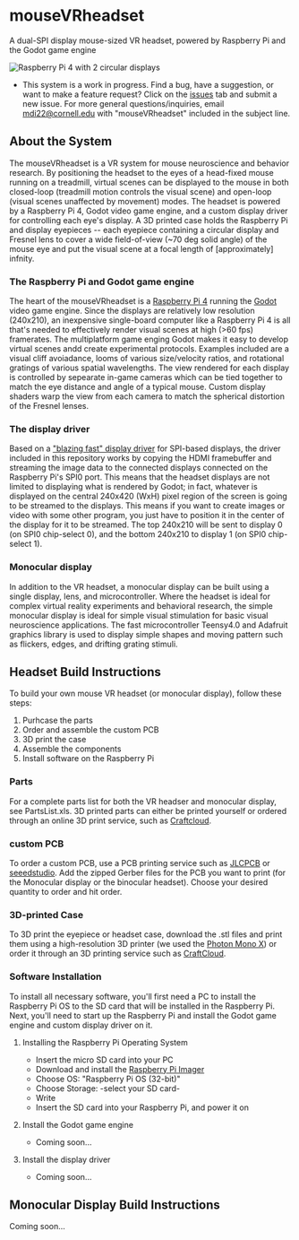 # mouseVRheadset
A dual-SPI display mouse-sized VR headset, powered by Raspberry Pi and the Godot game engine

![Raspberry Pi 4 with 2 circular displays](https://github.com/sn-lab/mouseVRheadset/blob/main/Images/RaspberryPi2Displays.png)

- This system is a work in progress. Find a bug, have a suggestion, or want to make a feature request? Click on the [issues](https://github.com/sn-lab/mouseVRheadset/issues) tab and submit a new issue. For more general questions/inquiries, email mdi22@cornell.edu with "mouseVRheadset" included in the subject line.

## About the System
The mouseVRheadset is a VR system for mouse neuroscience and behavior research. By positioning the headset to the eyes of a head-fixed mouse running on a treadmill, virtual scenes can be displayed to the mouse in both closed-loop (treadmill motion controls the visual scene) and open-loop (visual scenes unaffected by movement) modes. The headset is powered by a Raspberry Pi 4, Godot video game engine, and a custom display driver for controlling each eye's display. A 3D printed case holds the Raspberry Pi and display eyepieces -- each eyepiece containing a circular display and Fresnel lens to cover a wide field-of-view (~70 deg solid angle) of the mouse eye and put the visual scene at a focal length of [approximately] infnity.

### The Raspberry Pi and Godot game engine
The heart of the mouseVRheadset is a [Raspberry Pi 4](https://www.raspberrypi.com/products/raspberry-pi-4-model-b/) running the [Godot](https://godotengine.org/) video game engine. Since the displays are relatively low resolution (240x210), an inexpensive single-board computer like a Raspberry Pi 4 is all that's needed to effectively render visual scenes at high (>60 fps) framerates. The multiplatform game enging Godot makes it easy to develop virtual scenes andd create experimental protocols. Examples included are a visual cliff avoiadance, looms of various size/velocity ratios, and rotational gratings of various spatial wavelengths. The view rendered for each display is controlled by sepearate in-game cameras which can be tied together to match the eye distance and angle of a typical mouse. Custom display shaders warp the view from each camera to match the spherical distortion of the Fresnel lenses.

### The display driver
Based on a ["blazing fast" display driver](https://github.com/juj/fbcp-ili9341) for SPI-based displays, the driver included in this repository works by copying the HDMI framebuffer and streaming the image data to the connected displays connected on the Raspberry Pi's SPI0 port. This means that the headset displays are not limited to displaying what is rendered by Godot; in fact, whatever is displayed on the central 240x420 (WxH) pixel region of the screen is going to be streamed to the displays. This means if you want to create images or video with some other program, you just have to position it in the center of the display for it to be streamed. The top 240x210 will be sent to display 0 (on SPI0 chip-select 0), and the bottom 240x210 to display 1 (on SPI0 chip-select 1).

### Monocular display
In addition to the VR headset, a monocular display can be built using a single display, lens, and microcontroller. Where the headset is ideal for complex virtual reality experiments and behavioral research, the simple monocular display is ideal for simple visual stimulation for basic visual neuroscience applications. The fast microcontroller Teensy4.0 and Adafruit graphics library is used to display simple shapes and moving pattern such as flickers, edges, and drifting grating stimuli.


## Headset Build Instructions
To build your own mouse VR headset (or monocular display), follow these steps:
1. Purhcase the parts
2. Order and assemble the custom PCB
3. 3D print the case
4. Assemble the components
5. Install software on the Raspberry Pi

### Parts
For a complete parts list for both the VR headser and monocular display, see PartsList.xls.
3D printed parts can either be printed yourself or ordered through an online 3D print service, such as [Craftcloud](https://craftcloud3d.com/).

### custom PCB
To order a custom PCB, use a PCB printing service such as [JLCPCB](https://cart.jlcpcb.com/quote?orderType=1&stencilLayer=2&stencilWidth=100&stencilLength=100&stencilCounts=5) or [seeedstudio](https://www.seeedstudio.com/fusion_pcb.html).
Add the zipped Gerber files for the PCB you want to print (for the Monocular display or the binocular headset). Choose your desired quantity to order and hit order.

### 3D-printed Case
To 3D print the eyepiece or headset case, download the .stl files and print them using a high-resolution 3D printer (we used the [Photon Mono X](https://www.anycubic.com/collections/anycubic-photon-3d-printers/products/photon-mono-x-resin-printer)) or order it through an 3D printing service such as [CraftCloud](https://craftcloud3d.com/upload).

### Software Installation
To install all necessary software, you'll first need a PC to install the Raspberry Pi OS to the SD card that will be installed in the Raspberry Pi. Next, you'll need to start up the Raspberry Pi and install the Godot game engine and custom display driver on it.

1. Installing the Raspberry Pi Operating System
	* Insert the micro SD card into your PC
	* Download and install the [Raspberry Pi Imager](https://www.raspberrypi.com/software/)
	* Choose OS: "Raspberry Pi OS (32-bit)"
	* Choose Storage: -select your SD card-
	* Write
	* Insert the SD card into your Raspberry Pi, and power it on
	
2. Install the Godot game engine
	* Coming soon...

3. Install the display driver
	* Coming soon...


## Monocular Display Build Instructions
Coming soon...
